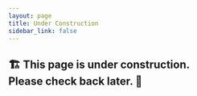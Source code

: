 ```yaml
---
layout: page
title: Under Construction
sidebar_link: false
---
```


 <h2> 🏗 This page is under construction. <br>Please check back later. 🫣 </h2>